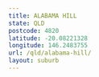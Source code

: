 ```yaml
---
title: ALABAMA HILL
state: QLD
postcode: 4820
latitude: -20.08221328
longitude: 146.2483755
url: /qld/alabama-hill/
layout: suburb
---
```

